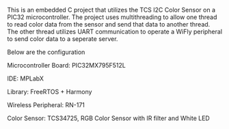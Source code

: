 This is an embedded C project that utilizes the TCS I2C Color Sensor on a PIC32 microcontroller. The project uses multithreading to allow one thread to read color data from the sensor and send that data to another thread. The other thread utilizes UART communication to operate a WiFly peripheral to send color data to a seperate server.   

Below are the configuration 

Microcontroller Board: PIC32MX795F512L

IDE: MPLabX 

Library: FreeRTOS + Harmony 

Wireless Peripheral: RN-171

Color Sensor: TCS34725, RGB Color Sensor with IR filter and White LED 
